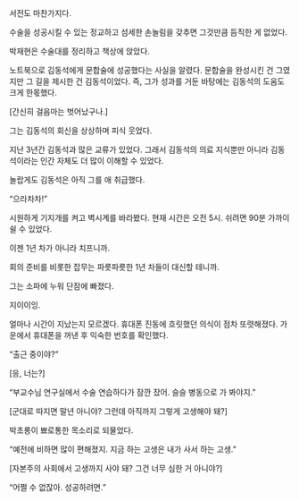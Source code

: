 서전도 마찬가지다.

수술을 성공시킬 수 있는 정교하고 섬세한 손놀림을 갖추면 그것만큼 듬직한 게 없었다.

박재현은 수술대를 정리하고 책상에 앉았다.

노트북으로 김동석에게 문합술에 성공했다는 사실을 알렸다. 문합술을 완성시킨 건 그였지만 그 길을 제시한 건 김동석이었다. 즉, 그가 성과를 거둔 바탕에는 김동석의 도움도 크게 한몫했다.

[간신히 걸음마는 벗어났구나.]

그는 김동석의 회신을 상상하며 피식 웃었다.

지난 3년간 김동석과 많은 교류가 있었다. 그래서 김동석의 의료 지식뿐만 아니라 김동석이라는 인간 자체도 더 많이 이해할 수 있었다.

놀랍게도 김동석은 아직 그를 애 취급했다.

“으라차차!”

시원하게 기지개를 켜고 벽시계를 바라봤다. 현재 시간은 오전 5시. 쉬려면 90분 가까이 쉴 수 있었다.

이젠 1년 차가 아니라 치프니까.

회의 준비를 비롯한 잡무는 파릇파릇한 1년 차들이 대신할 테니까.

그는 소파에 누워 단잠에 빠졌다.

지이이잉.

얼마나 시간이 지났는지 모르겠다. 휴대폰 진동에 흐릿했던 의식이 점차 또렷해졌다. 가운에서 휴대폰을 꺼낸 후 익숙한 번호를 확인했다.

“출근 중이야?”

[응, 너는?]

“부교수님 연구실에서 수술 연습하다가 잠깐 잤어. 슬슬 병동으로 가 봐야지.”

[군대로 따지면 말년 아니야? 그런데 아직까지 그렇게 고생해야 돼?]

박초롱이 뾰로통한 목소리로 되물었다.

“예전에 비하면 많이 편해졌지. 지금 하는 고생은 내가 사서 하는 고생.”

[자본주의 사회에서 고생까지 사야 돼? 그건 너무 심한 거 아니야?]

“어쩔 수 없잖아. 성공하려면.”
